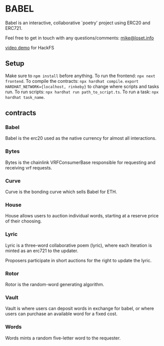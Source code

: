 # BABEL

Babel is an interactive, collaborative `poetry' project using ERC20 and ERC721.

Feel free to get in touch with any questions/comments: mike@loset.info

[video demo](https://youtu.be/J_b80NZ3Qek) for HackFS

## Setup

Make sure to `npm install` before anything.
To run the frontend: `npx next frontend`.
To compile the contracts: `npx hardhat compile`.
`export HARDHAT_NETWORK={localhost, rinkeby}` to change where scripts and tasks run.
To run scripts: `npx hardhat run path_to_script.ts`.
To run a task: `npx hardhat task_name`.

## contracts

### Babel

Babel is the erc20 used as the native currency for almost all interactions.

### Bytes

Bytes is the chainlink VRFConsumerBase responsible for requesting and receiving vrf requests.

### Curve

Curve is the bonding curve which sells Babel for ETH.

### House

House allows users to auction individual words, starting at a reserve price of their choosing.

### Lyric

Lyric is a three-word collaborative poem (lyric), where each iteration is minted as an erc721 to the updater.

Proposers participate in short auctions for the right to update the lyric.

### Rotor

Rotor is the random-word generating algorithm.

### Vault

Vault is where users can deposit words in exchange for babel, or where users can purchase an available word for a fixed cost.

### Words

Words mints a random five-letter word to the requester.
